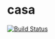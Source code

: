 # casa

[![Build Status](https://travis-ci.org/Roomify/casa_build.svg?branch=master)](https://travis-ci.org/Roomify/casa_build)

